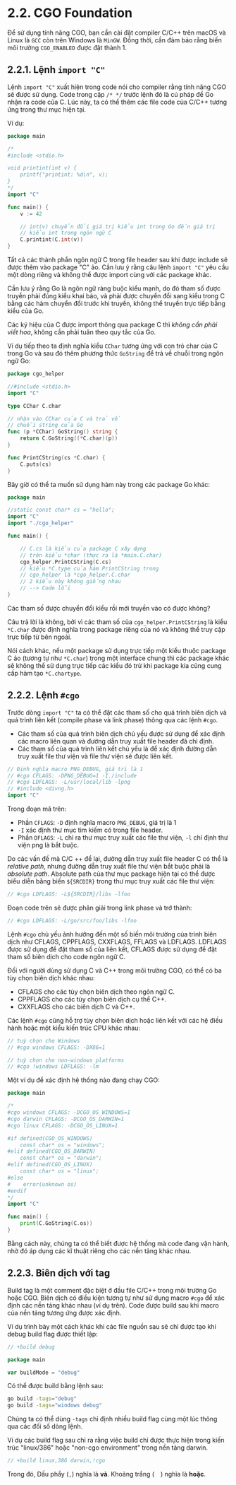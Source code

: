 # 2.2. CGO Foundation

Để sử dụng tính năng CGO, bạn cần cài đặt compiler C/C++ trên macOS và Linux là  `GCC` còn trên Windows là `MinGW`. Đồng thời, cần đảm bảo rằng biến môi trường `CGO_ENABLED` được đặt thành 1.

## 2.2.1. Lệnh `import "C"`

Lệnh  `import "C"` xuất hiện trong code nói cho compiler rằng tính năng CGO sẽ được sử dụng. Code trong cặp `/* */` trước lệnh đó là cú pháp để Go nhận ra code của C. Lúc này, ta có thể thêm các file code của C/C++ tương ứng trong thư mục hiện tại.

Ví dụ:

```go
package main

/*
#include <stdio.h>

void printint(int v) {
    printf("printint: %d\n", v);
}
*/
import "C"

func main() {
    v := 42

    // int(v) chuyển đổi giá trị kiểu int trong Go đến giá trị
    // kiểu int trong ngôn ngữ C
    C.printint(C.int(v))
}
```

Tất cả các thành phần ngôn ngữ C trong file header sau khi được  include sẽ được thêm vào package "C" ảo. Cần lưu ý rằng câu lệnh `import "C"` yêu cầu một dòng riêng và không thể được import cùng với các package khác.

Cần lưu ý rằng Go là ngôn ngữ ràng buộc kiểu mạnh, do đó tham số được truyền phải đúng kiểu khai báo, và phải được chuyển đổi sang kiểu trong C bằng các hàm chuyển đổi trước khi truyền, không thể truyền trực tiếp bằng kiểu của Go.

Các ký hiệu của C được import thông qua package C thì *không cần phải viết hoa*, không cần phải tuân theo quy tắc của Go.

Ví dụ tiếp theo ta định nghĩa kiểu `CChar` tương ứng với con trỏ char của C trong Go và sau đó thêm phương thức `GoString` để trả về chuỗi trong ngôn ngữ Go:

```go
package cgo_helper

//#include <stdio.h>
import "C"

type CChar C.char

// nhận vào CChar của C và trả về
// chuỗi string của Go
func (p *CChar) GoString() string {
    return C.GoString((*C.char)(p))
}

func PrintCString(cs *C.char) {
    C.puts(cs)
}
```

Bây giờ có thể ta muốn sử dụng hàm này trong các package Go khác:

```go
package main

//static const char* cs = "hello";
import "C"
import "./cgo_helper"

func main() {

    // C.cs là kiểu của package C xây dựng
    // trên kiểu *char (thực ra là *main.C.char)
    cgo_helper.PrintCString(C.cs)
    // kiểu *C.type của hàm PrintCString trong
    // cgo_helper là *cgo_helper.C.char
    // 2 kiểu này không giống nhau
    // --> Code lỗi
}
```

Các tham số được chuyển đổi kiểu rồi mới truyền vào có được không?

Câu trả lời là không, bởi vì các tham số của `cgo_helper.PrintCString` là kiểu `*C.char` được định nghĩa trong package riêng của nó và không thể truy cập trực tiếp từ bên ngoài.

Nói cách khác, nếu một package sử dụng trực tiếp một kiểu thuộc package C ảo (tương tự như `*C.char`)  trong một interface chung thì các package khác sẽ không thể sử dụng trực tiếp các kiểu đó trừ khi package kia cũng cung cấp hàm tạo `*C.chartype`.

## 2.2.2. Lệnh `#cgo`

Trước dòng `import "C"` ta có thể đặt các tham số cho quá trình biên dịch và quá trình liên kết (compile phase và link phase) thông qua các lệnh `#cgo`.

- Các tham số của quá trình biên dịch chủ yếu được sử dụng để xác định các macro liên quan và đường dẫn truy xuất file header đã chỉ định.
- Các tham số của quá trình liên kết chủ yếu là để xác định đường dẫn truy xuất file thư viện và file thư viện sẽ được liên kết.

```go
// Định nghĩa macro PNG_DEBUG, giá trị là 1
// #cgo CFLAGS: -DPNG_DEBUG=1 -I./include
// #cgo LDFLAGS: -L/usr/local/lib -lpng
// #include <divng.h>
import "C"
```

Trong đoạn mã trên:

- Phần `CFLAGS`: `-D` định nghĩa macro `PNG_DEBUG`, giá trị là 1
- `-I` xác định thư mục tìm kiếm có trong file header.
- Phần `DFLAGS`: `-L` chỉ ra thư mục truy xuất các file thư viện, `-l` chỉ định thư viện png là bắt buộc.

Do các vấn đề mà C/C ++ để lại, đường dẫn truy xuất file header C có thể là *relative path*, nhưng đường dẫn truy xuất file thư viện bắt buộc phải là *absolute path*. Absolute path của thư mục package hiện tại có thể được biểu diễn bằng  biến `${SRCDIR}` trong thư mục truy xuất các file thư viện:

```c
// #cgo LDFLAGS: -L${SRCDIR}/libs -lfoo
```

Đoạn code trên sẽ được phân giải trong link phase và trở thành:

```c
// #cgo LDFLAGS: -L/go/src/foo/libs -lfoo
```

Lệnh `#cgo` chủ yếu ảnh hưởng đến một số biến môi trường của trình biên dịch như CFLAGS, CPPFLAGS, CXXFLAGS, FFLAGS và LDFLAGS. LDFLAGS được sử dụng để đặt tham số của liên kết, CFLAGS được sử dụng để đặt tham số biên dịch cho code ngôn ngữ C.

Đối với người dùng sử dụng C và C++ trong môi trường CGO, có thể có ba tùy chọn biên dịch khác nhau:

- CFLAGS cho các tùy chọn biên dịch theo ngôn ngữ C.
- CPPFLAGS cho các tùy chọn biên dịch cụ thể C++.
- CXXFLAGS cho các biên dịch C và C++.

Các lệnh `#cgo` cũng hỗ trợ  tùy chọn biên dịch hoặc liên kết với các hệ điều hành hoặc một kiểu kiến trúc CPU khác nhau:

```go
// tuỳ chọn cho Windows
// #cgo windows CFLAGS: -DX86=1

// tuỳ chọn cho non-windows platforms
// #cgo !windows LDFLAGS: -lm
```

Một ví dụ để xác định hệ thống nào đang chạy CGO:

```go
package main

/*
#cgo windows CFLAGS: -DCGO_OS_WINDOWS=1
#cgo darwin CFLAGS: -DCGO_OS_DARWIN=1
#cgo linux CFLAGS: -DCGO_OS_LINUX=1

#if defined(CGO_OS_WINDOWS)
    const char* os = "windows";
#elif defined(CGO_OS_DARWIN)
    const char* os = "darwin";
#elif defined(CGO_OS_LINUX)
    const char* os = "linux";
#else
#    error(unknown os)
#endif
*/
import "C"

func main() {
    print(C.GoString(C.os))
}
```

Bằng cách này, chúng ta có thể biết được hệ thống mà code đang vận hành, nhờ đó áp dụng các kĩ thuật riêng cho các nền tảng khác nhau.

## 2.2.3. Biên dịch với tag

Build tag là một comment đặc biệt ở đầu file C/C++ trong môi trường Go hoặc CGO. Biên dịch có điều kiện tương tự như sử dụng macro `#cgo` để xác định các nền tảng khác nhau (ví dụ trên). Code được build sau khi macro của nền tảng tương ứng được xác định.

Ví dụ trình bày một cách khác khi các file nguồn sau sẽ chỉ được tạo khi debug build flag  được thiết lập:

```go
// +build debug

package main

var buildMode = "debug"
```

Có thể được build bằng lệnh sau:

```sh
go build -tags="debug"
go build -tags="windows debug"
```

Chúng ta có thể dùng `-tags` chỉ định nhiều build flag cùng một lúc thông qua các đối số dòng lệnh.

Ví dụ các build flag sau chỉ ra rằng việc build chỉ được thực hiện trong kiến trúc "linux/386" hoặc "non-cgo environment" trong nền tảng darwin.

```go
// +build linux,386 darwin,!cgo
```

Trong đó, Dấu phẩy (`,`) nghĩa là **và**. Khoảng trắng (`  `) nghĩa là **hoặc**.
